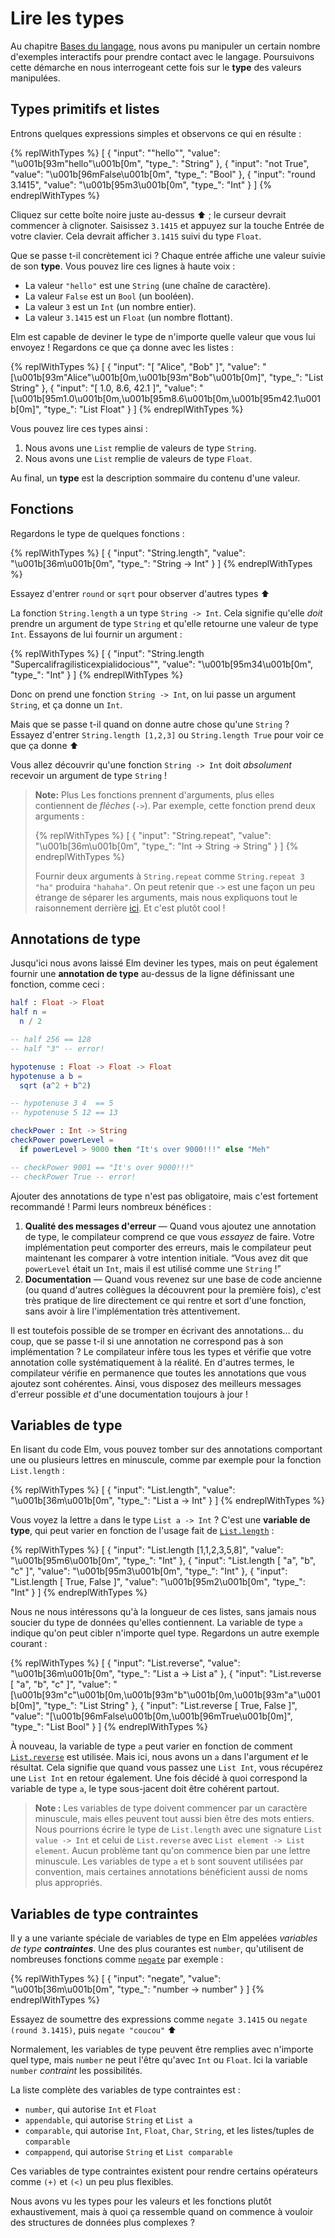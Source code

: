 # Lire les types

Au chapitre [Bases du langage](/bases_du_langage.html), nous avons pu manipuler un certain nombre d'exemples interactifs pour prendre contact avec le langage. Poursuivons cette démarche en nous interrogeant cette fois sur le **type** des valeurs manipulées.


## Types primitifs et listes

Entrons quelques expressions simples et observons ce qui en résulte :

{% replWithTypes %}
[
	{
		"input": "\"hello\"",
		"value": "\u001b[93m\"hello\"\u001b[0m",
		"type_": "String"
	},
	{
		"input": "not True",
		"value": "\u001b[96mFalse\u001b[0m",
		"type_": "Bool"
	},
	{
		"input": "round 3.1415",
		"value": "\u001b[95m3\u001b[0m",
		"type_": "Int"
	}
]
{% endreplWithTypes %}

Cliquez sur cette boîte noire juste au-dessus ⬆️ ; le curseur devrait commencer à clignoter. Saisissez `3.1415` et appuyez sur la touche Entrée de votre clavier. Cela devrait afficher `3.1415` suivi du type `Float`.

Que se passe t-il concrètement ici ? Chaque entrée affiche une valeur suivie de son **type**. Vous pouvez lire ces lignes à haute voix :

- La valeur `"hello"` est une `String` (une chaîne de caractère).
- La valeur `False` est un `Bool` (un booléen).
- La valeur `3` est un `Int` (un nombre entier).
- La valeur `3.1415` est un `Float` (un nombre flottant).

Elm est capable de deviner le type de n'importe quelle valeur que vous lui envoyez ! Regardons ce que ça donne avec les listes :

{% replWithTypes %}
[
	{
		"input": "[ \"Alice\", \"Bob\" ]",
		"value": "[\u001b[93m\"Alice\"\u001b[0m,\u001b[93m\"Bob\"\u001b[0m]",
		"type_": "List String"
	},
	{
		"input": "[ 1.0, 8.6, 42.1 ]",
		"value": "[\u001b[95m1.0\u001b[0m,\u001b[95m8.6\u001b[0m,\u001b[95m42.1\u001b[0m]",
		"type_": "List Float"
	}
]
{% endreplWithTypes %}

Vous pouvez lire ces types ainsi :

1. Nous avons une `List` remplie de valeurs de type `String`.
2. Nous avons une `List` remplie de valeurs de type `Float`.

Au final, un **type** est la description sommaire du contenu d'une valeur.


## Fonctions

Regardons le type de quelques fonctions :

{% replWithTypes %}
[
	{
		"input": "String.length",
		"value": "\u001b[36m<function>\u001b[0m",
		"type_": "String -> Int"
	}
]
{% endreplWithTypes %}

Essayez d'entrer `round` or `sqrt` pour observer d'autres types ⬆️

La fonction `String.length` a un type `String -> Int`. Cela signifie qu'elle *doit* prendre un argument de type `String` et qu'elle retourne une valeur de type `Int`. Essayons de lui fournir un argument :

{% replWithTypes %}
[
	{
		"input": "String.length \"Supercalifragilisticexpialidocious\"",
		"value": "\u001b[95m34\u001b[0m",
		"type_": "Int"
	}
]
{% endreplWithTypes %}

Donc on prend une fonction `String -> Int`, on lui passe un argument `String`, et ça donne un `Int`.

Mais que se passe t-il quand on donne autre chose qu'une `String` ? Essayez d'entrer `String.length [1,2,3]` ou `String.length True` pour voir ce que ça donne ⬆️

Vous allez découvrir qu'une fonction `String -> Int` doit *absolument* recevoir un argument de type `String` !

> **Note:** Plus Les fonctions prennent d'arguments, plus elles contiennent de *flèches* (`->`). Par exemple, cette fonction prend deux arguments :
>
> {% replWithTypes %}
[
	{
		"input": "String.repeat",
		"value": "\u001b[36m<function>\u001b[0m",
		"type_": "Int -> String -> String"
	}
]
{% endreplWithTypes %}
>
> Fournir deux arguments à `String.repeat` comme `String.repeat 3 "ha"` produira `"hahaha"`. On peut retenir que `->` est une façon un peu étrange de séparer les arguments, mais nous expliquons tout le raisonnement derrière [ici](/appendix/function_types.md). Et c'est plutôt cool !


## Annotations de type

Jusqu'ici nous avons laissé Elm deviner les types, mais on peut également fournir une **annotation de type** au-dessus de la ligne définissant une fonction, comme ceci :

```elm
half : Float -> Float
half n =
  n / 2

-- half 256 == 128
-- half "3" -- error!

hypotenuse : Float -> Float -> Float
hypotenuse a b =
  sqrt (a^2 + b^2)

-- hypotenuse 3 4  == 5
-- hypotenuse 5 12 == 13

checkPower : Int -> String
checkPower powerLevel =
  if powerLevel > 9000 then "It's over 9000!!!" else "Meh"

-- checkPower 9001 == "It's over 9000!!!"
-- checkPower True -- error!
```

Ajouter des annotations de type n'est pas obligatoire, mais c'est fortement recommandé ! Parmi leurs nombreux bénéfices :

1. **Qualité des messages d'erreur** &mdash; Quand vous ajoutez une annotation de type, le compilateur comprend ce que vous _essayez_ de faire. Votre implémentation peut comporter des erreurs, mais le compilateur peut maintenant les comparer à votre intention initiale. &ldquo;Vous avez dit que `powerLevel` était un `Int`, mais il est utilisé comme une `String` !&rdquo;
2. **Documentation** &mdash; Quand vous revenez sur une base de code ancienne (ou quand d'autres collègues la découvrent pour la première fois), c'est très pratique de lire directement ce qui rentre et sort d'une fonction, sans avoir à lire l'implémentation très attentivement.

Il est toutefois possible de se tromper en écrivant des annotations… du coup, que se passe t-il si une annotation ne correspond pas à son implémentation ? Le compilateur infère tous les types et vérifie que votre annotation colle systématiquement à la réalité. En d'autres termes, le compilateur vérifie en permanence que toutes les annotations que vous ajoutez sont cohérentes. Ainsi, vous disposez des meilleurs messages d'erreur possible _et_ d'une documentation toujours à jour !


## Variables de type

En lisant du code Elm, vous pouvez tomber sur des annotations comportant une ou plusieurs lettres en minuscule, comme par exemple pour la fonction `List.length` :

{% replWithTypes %}
[
	{
		"input": "List.length",
		"value": "\u001b[36m<function>\u001b[0m",
		"type_": "List a -> Int"
	}
]
{% endreplWithTypes %}

Vous voyez la lettre `a` dans le type `List a -> Int` ? C'est une **variable de type**, qui peut varier en fonction de l'usage fait de [`List.length`][length] :

{% replWithTypes %}
[
	{
		"input": "List.length [1,1,2,3,5,8]",
		"value": "\u001b[95m6\u001b[0m",
		"type_": "Int"
	},
	{
		"input": "List.length [ \"a\", \"b\", \"c\" ]",
		"value": "\u001b[95m3\u001b[0m",
		"type_": "Int"
	},
	{
		"input": "List.length [ True, False ]",
		"value": "\u001b[95m2\u001b[0m",
		"type_": "Int"
	}
]
{% endreplWithTypes %}

Nous ne nous intéressons qu'à la longueur de ces listes, sans jamais nous soucier du type de données qu'elles contiennent. La variable de type `a` indique qu'on peut cibler n'importe quel type. Regardons un autre exemple courant :

{% replWithTypes %}
[
	{
		"input": "List.reverse",
		"value": "\u001b[36m<function>\u001b[0m",
		"type_": "List a -> List a"
	},
	{
		"input": "List.reverse [ \"a\", \"b\", \"c\" ]",
		"value": "[\u001b[93m\"c\"\u001b[0m,\u001b[93m\"b\"\u001b[0m,\u001b[93m\"a\"\u001b[0m]",
		"type_": "List String"
	},
	{
		"input": "List.reverse [ True, False ]",
		"value": "[\u001b[96mFalse\u001b[0m,\u001b[96mTrue\u001b[0m]",
		"type_": "List Bool"
	}
]
{% endreplWithTypes %}

À nouveau, la variable de type `a` peut varier en fonction de comment [`List.reverse`][reverse] est utilisée. Mais ici, nous avons un `a` dans l'argument *et* le résultat. Cela signifie que quand vous passez une `List Int`, vous récupérez une `List Int` en retour également. Une fois décidé à quoi correspond la variable de type `a`, le type sous-jacent doit être cohérent partout.

> **Note :** Les variables de type doivent commencer par un caractère minuscule, mais elles peuvent tout aussi bien être des mots entiers. Nous pourrions écrire le type de `List.length` avec une signature `List value -> Int` et celui de `List.reverse` avec `List element -> List element`. Aucun problème tant qu'on commence bien par une lettre minuscule. Les variables de type `a` et `b` sont souvent utilisées par convention, mais certaines annotations bénéficient aussi de noms plus appropriés.

[length]: https://package.elm-lang.org/packages/elm/core/latest/List#length
[reverse]: https://package.elm-lang.org/packages/elm/core/latest/List#reverse


## Variables de type contraintes

Il y a une variante spéciale de variables de type en Elm appelées *variables de type **contraintes***. Une des plus courantes est `number`, qu'utilisent de nombreuses fonctions comme [`negate`](https://package.elm-lang.org/packages/elm/core/latest/Basics#negate) par exemple :

{% replWithTypes %}
[
	{
		"input": "negate",
		"value": "\u001b[36m<function>\u001b[0m",
		"type_": "number -> number"
	}
]
{% endreplWithTypes %}

Essayez de soumettre des expressions comme `negate 3.1415` ou `negate (round 3.1415)`, puis `negate "coucou"` ⬆️

Normalement, les variables de type peuvent être remplies avec n'importe quel type, mais `number` ne peut l'être qu'avec `Int` ou `Float`. Ici la variable `number` _contraint_ les possibilités.

La liste complète des variables de type contraintes est :

- `number`, qui autorise `Int` et `Float`
- `appendable`, qui autorise `String` et `List a`
- `comparable`, qui autorise `Int`, `Float`, `Char`, `String`, et les listes/tuples de `comparable`
- `compappend`, qui autorise `String` et `List comparable`

Ces variables de type contraintes existent pour rendre certains opérateurs comme `(+)` et `(<)` un peu plus flexibles.

Nous avons vu les types pour les valeurs et les fonctions plutôt exhaustivement, mais à quoi ça ressemble quand on commence à vouloir des structures de données plus complexes ?
